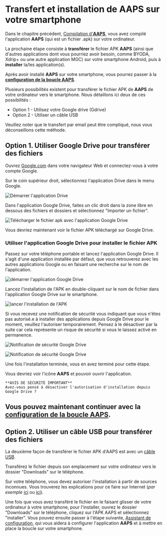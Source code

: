 # Transfert et installation de AAPS sur votre smartphone

Dans le chapitre précédent, [Compilation d'**AAPS**](../building-AAPS.md), vous avez compilé l'application **AAPS** (qui est un fichier .apk) sur votre ordinateur.

La prochaine étape consiste à **transférer** le fichier APK **AAPS** (ainsi que d'autres applications dont vous pourriez avoir besoin, comme BYODA, Xdrip+ ou une autre application MGC) sur votre smartphone Android, puis à **installer** la/les application(s).

Après avoir installé **AAPS** sur votre smartphone, vous pourrez passer à la [**configuration de la boucle AAPS**](configuring-the-AAPS-loop.md).

Plusieurs possibilités existent pour transférer le fichier APK de **AAPS** de votre ordinateur vers le smartphone. Nous détaillons ici deux de ces possibilités :

- Option 1 - Utilisez votre Google drive (Gdrive)
- Option 2 - Utiliser un câble USB

Veuillez noter que le transfert par email peut être compliqué, nous vous déconseillons cette méthode.

## Option 1. Utiliser Google Drive pour transférer des fichiers

Ouvrez [Google.com](https://www.google.com/) dans votre navigateur Web et connectez-vous à votre compte Google.

Sur le coin supérieur droit, sélectionnez l'application Drive dans le menu Google.

![Démarrer l'application Drive](../images/GoogleDriveInWebbrowser.png)

Dans l'application Google Drive, faites un clic droit dans la zone libre en dessous des fichiers et dossiers et sélectionnez "Importer un fichier".

![Télécharger le fichier apk avec l'application Google Drive](../images/GoogleDriveUploadFile.png)

Vous devriez maintenant voir le fichier APK téléchargé sur Google Drive.

### Utiliser l'application Google Drive pour installer le fichier APK

Passez sur votre téléphone portable et lancez l'application Google Drive. Il s'agit d'une application installée par défaut, que vous retrouverez avec les autres applications Google ou en faisant une recherche sur le nom de l'application.

![démarrer l'application Google Drive](../images/GoogleDriveMobileAPPLaunch.png)

Lancez l'installation de l'APK en double-cliquant sur le nom de fichier dans l'application Google Drive sur le smartphone.

![lancer l'installation de l'APK](../images/GoogleDriveMobileUploadedAPK.png)

Si vous recevez une notification de sécurité vous indiquant que vous n'êtes pas autorisé.e à installer des applications depuis Google Drive pour le moment, veuillez l'autoriser temporairement. Pensez à le désactiver par la suite car cela représente un risque de sécurité si vous le laissez activé en permanence.

![Notification de sécurité Google Drive](../images/GoogleDriveMobileMissingSecuritySetting.png)

![Notification de sécurité Google Drive](../images/GoogleDriveMobileMissingSecuritySetting.png)

Une fois l'installation terminée, vous en avez terminé pour cette étape.

Vous devriez voir l'icône **AAPS** et pouvoir ouvrir l'application.

```{warning}
**AVIS DE SÉCURITÉ IMPORTANT**
Avez-vous pensé à désactiver l'autorisation d'installation depuis Google Drive ?
```

## Vous pouvez maintenant continuer avec la [configuration de la boucle AAPS](../Installing-AndroidAPS/setup-wizard.md).

## Option 2. Utiliser un câble USB pour transférer des fichiers

La deuxième façon de transférer le fichier APK d'AAPS est avec un [câble USB](https://support.google.com/android/answer/9064445?hl=fr).

Transférez le fichier depuis son emplacement sur votre ordinateur vers le dossier "Downloads" sur le téléphone.

Sur votre téléphone, vous devez autoriser l'installation à partir de sources inconnues. Vous trouverez les explications pour ce faire sur Internet (_par exemple_ [ici](https://www.expressvpn.com/fr/support/vpn-setup/enable-apk-installs-android/) ou [ici](https://www.frandroid.com/comment-faire/tutoriaux/184151_comment-installer-un-fichier-apk-sur-son-terminal-android)).

Une fois que vous avez transféré le fichier en le faisant glisser de votre ordinateur à votre smartphone, pour l'installer, ouvrez le dossier "Downloads" sur le téléphone, cliquez sur l'APK AAPS et sélectionnez "installer". Vous pouvez ensuite passer à l'étape suivante, [Assistant de configuration](../Installing-AndroidAPS/setup-wizard.md), qui vous aidera à configurer l'application **AAPS** et à mettre en place la boucle sur votre smartphone.
